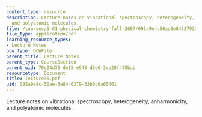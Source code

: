 ```yaml
---
content_type: resource
description: Lecture notes on vibrational spectroscopy, heterogeneity, anharmonicity,
  and polyatomic molecules.
file: /courses/5-61-physical-chemistry-fall-2007/095a9e4c50ae3e84637933b0c6a65461_lecture35.pdf
file_type: application/pdf
learning_resource_types:
- Lecture Notes
ocw_type: OCWFile
parent_title: Lecture Notes
parent_type: CourseSection
parent_uid: 70e24d76-de15-e943-d5e6-3ce28f445bab
resourcetype: Document
title: lecture35.pdf
uid: 095a9e4c-50ae-3e84-6379-33b0c6a65461
---
```

Lecture notes on vibrational spectroscopy, heterogeneity, anharmonicity, and polyatomic molecules.

